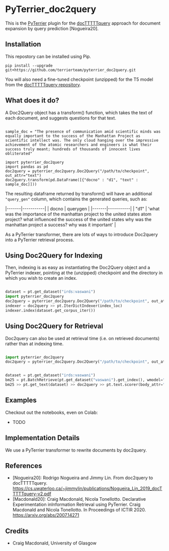 # PyTerrier_doc2query

This is the [PyTerrier](https://github.com/terrier-org/pyterrier) plugin for the [docTTTTTquery](https://github.com/castorini/docTTTTTquery) approach for document expansion by query prediction [Nogueira20].

## Installation

This repostory can be installed using Pip.

    pip install --upgrade git+https://github.com/terrierteam/pyterrier_doc2query.git

You will also need a fine-tuned checkpoint (unzipped) for the T5 model from the [docTTTTTquery repository](https://github.com/castorini/docTTTTTquery#data-and-trained-models-ms-marco-passage-ranking-dataset).


## What does it do?

A Doc2Query object has a transform() function, which takes the text of each document, and suggests questions
for that text. 

```

sample_doc = "The presence of communication amid scientific minds was equally important to the success of the Manhattan Project as scientific intellect was. The only cloud hanging over the impressive achievement of the atomic researchers and engineers is what their success truly meant; hundreds of thousands of innocent lives obliterated"

import pyterrier_doc2query
import pandas as pd
doc2query = pyterrier_doc2query.Doc2Query("/path/to/checkpoint", out_attr="text")
doc2query.transform(pd.DataFrame([{"docno" : "d1", "text" : sample_doc]]))

```

The resulting dataframe returned by transform() will have an additional `"query_gen"` column, which
contains the generated queries, such as:

|-------|-----------|
| docno | querygen  |
|-------|-----------|
| "d1"  | 'what was the importance of the manhattan project to the united states atom project? what influenced the success of the united states why was the manhattan project a success? why was it important' |

As a PyTerrier transformer, there are lots of ways to introduce Doc2query into a PyTerrier retrieval
process.

## Using Doc2Query for Indexing


Then, indexing is as easy as instantiating the Doc2Query object and a PyTerrier indexer, pointing at the (unzipped) checkpoint and the directory in which you wish to create an index.

```python

dataset = pt.get_dataset("irds:vaswani")
import pyterrier_doc2query
doc2query = pyterrier_doc2query.Doc2Query("/path/to/checkpoint", out_attr="text")
indexer = doc2query >> pt.IterDictIndexer(index_loc)
indexer.index(dataset.get_corpus_iter())
```

## Using Doc2Query for Retrieval

Doc2query can also be used at retrieval time (i.e. on retrieved documents) rather than 
at indexing time.

```python

import pyterrier_doc2query
doc2query = pyterrier_doc2query.Doc2Query("/path/to/checkpoint", out_attr="querygen")


dataset = pt.get_dataset("irds:vaswani")
bm25 = pt.BatchRetrieve(pt.get_dataset("vaswani").get_index(), wmodel="BM25")
bm25 >> pt.get_text(dataset) >> doc2query >> pt.text.scorer(body_attr="querygen", wmodel="BM25")

```


## Examples

Checkout out the notebooks, even on Colab:

 - TODO

## Implementation Details

We use a PyTerrier transformer to rewrite documents by doc2query.

## References

  - [Nogueira20]: Rodrigo Nogueira and Jimmy Lin. From doc2query to docTTTTTquery. https://cs.uwaterloo.ca/~jimmylin/publications/Nogueira_Lin_2019_docTTTTTquery-v2.pdf
  - [Macdonald20]: Craig Macdonald, Nicola Tonellotto. Declarative Experimentation inInformation Retrieval using PyTerrier. Craig Macdonald and Nicola Tonellotto. In Proceedings of ICTIR 2020. https://arxiv.org/abs/2007.14271

## Credits

- Craig Macdonald, University of Glasgow
